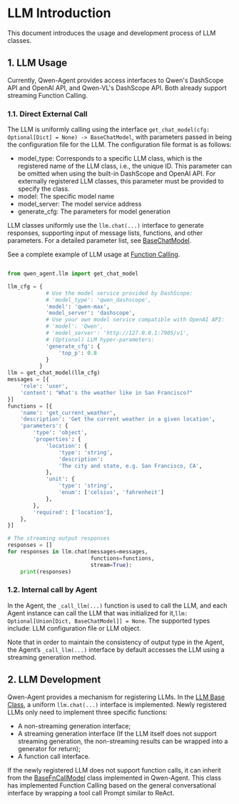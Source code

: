 # LLM Introduction

This document introduces the usage and development process of LLM classes.

## 1. LLM Usage

Currently, Qwen-Agent provides access interfaces to Qwen's DashScope API and OpenAI API, and Qwen-VL's DashScope API. Both already support streaming Function Calling.

### 1.1. Direct External Call
The LLM is uniformly calling using the interface `get_chat_model(cfg: Optional[Dict] = None) -> BaseChatModel`, with parameters passed in being the configuration file for the LLM. The configuration file format is as follows:
- model_type: Corresponds to a specific LLM class, which is the registered name of the LLM class, i.e., the unique ID. This parameter can be omitted when using the built-in DashScope and OpenAI API. For externally registered LLM classes, this parameter must be provided to specify the class.
- model: The specific model name
- model_server: The model service address
- generate_cfg: The parameters for model generation

LLM classes uniformly use the `llm.chat(...)` interface to generate responses, supporting input of message lists, functions, and other parameters. For a detailed parameter list, see [BaseChatModel](../qwen_agent/llm/base.py).

See a complete example of LLM usage at [Function Calling](../examples/function_calling.py).

```py

from qwen_agent.llm import get_chat_model

llm_cfg = {
            # Use the model service provided by DashScope:
            # 'model_type': 'qwen_dashscope',
            'model': 'qwen-max',
            'model_server': 'dashscope',
            # Use your own model service compatible with OpenAI API:
            # 'model': 'Qwen',
            # 'model_server': 'http://127.0.0.1:7905/v1',
            # (Optional) LLM hyper-parameters:
            'generate_cfg': {
                'top_p': 0.8
            }
          }
llm = get_chat_model(llm_cfg)
messages = [{
    'role': 'user',
    'content': "What's the weather like in San Francisco?"
}]
functions = [{
    'name': 'get_current_weather',
    'description': 'Get the current weather in a given location',
    'parameters': {
        'type': 'object',
        'properties': {
            'location': {
                'type': 'string',
                'description':
                'The city and state, e.g. San Francisco, CA',
            },
            'unit': {
                'type': 'string',
                'enum': ['celsius', 'fahrenheit']
            },
        },
        'required': ['location'],
    },
}]

# The streaming output responses
responses = []
for responses in llm.chat(messages=messages,
                          functions=functions,
                          stream=True):
    print(responses)
```

### 1.2. Internal call by Agent

In the Agent, the `_call_llm(...)` function is used to call the LLM, and each Agent instance can call the LLM that was initialized for it,`llm: Optional[Union[Dict, BaseChatModel]] = None`.
The supported types include: LLM configuration file or LLM object.

Note that in order to maintain the consistency of output type in the Agent,
the Agent’s `_call_llm(...)` interface by default accesses the LLM using a streaming generation method.

## 2. LLM Development
Qwen-Agent provides a mechanism for registering LLMs. In the [LLM Base Class](../qwen_agent/llm/base.py), a uniform `llm.chat(...)` interface is implemented.
Newly registered LLMs only need to implement three specific functions:
- A non-streaming generation interface;
- A streaming generation interface (If the LLM itself does not support streaming generation, the non-streaming results can be wrapped into a generator for return);
- A function call interface.

If the newly registered LLM does not support function calls, it can inherit from the [BaseFnCallModel](../qwen_agent/llm/function_calling.py) class implemented in Qwen-Agent.
This class has implemented Function Calling based on the general conversational interface by wrapping a tool call Prompt similar to ReAct.
